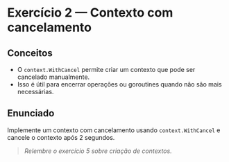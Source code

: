 # Exercício 2 — Contexto com cancelamento

## Conceitos
- O `context.WithCancel` permite criar um contexto que pode ser cancelado manualmente.
- Isso é útil para encerrar operações ou goroutines quando não são mais necessárias.

## Enunciado
Implemente um contexto com cancelamento usando `context.WithCancel` e cancele o contexto após 2 segundos.

> _Relembre o exercício 5 sobre criação de contextos._ 